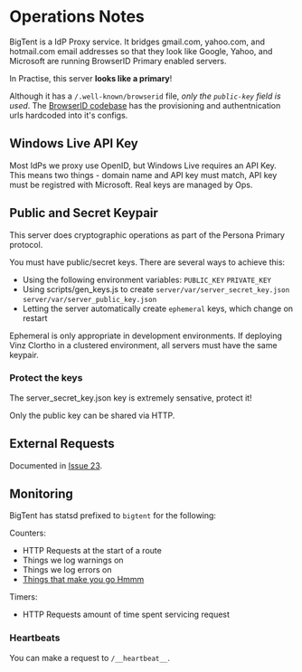 # Operations Notes #

BigTent is a IdP Proxy service. It bridges gmail.com, yahoo.com, and hotmail.com email addresses so that they look like Google, Yahoo, and Microsoft are running BrowserID Primary enabled servers.

In Practise, this server **looks like a primary**!

Although it has a ``/.well-known/browserid`` file, _only the ``public-key`` field is used_. The [BrowserID codebase](https://github.com/mozilla/browserid) has the provisioning and authentnication urls hardcoded into it's configs.

## Windows Live API Key
Most IdPs we proxy use OpenID, but Windows Live requires an API Key. This means two things - domain name and API key must match, API key must be registred with Microsoft. Real keys are managed by Ops.

## Public and Secret Keypair
This server does cryptographic operations as part of the Persona Primary protocol.

You must have public/secret keys. There are several ways to achieve this:
* Using the following environment variables: ``PUBLIC_KEY`` ``PRIVATE_KEY``
* Using scripts/gen_keys.js to create ``server/var/server_secret_key.json``  ``server/var/server_public_key.json``
* Letting the server automatically create ``ephemeral`` keys, which change on restart

Ephemeral is only appropriate in development environments. If deploying Vinz Clortho in a clustered environment, all
servers must have the same keypair.

### Protect the keys
The server_secret_key.json key is extremely sensative, protect it!

Only the public key can be shared via HTTP.

## External Requests
Documented in [Issue 23](https://github.com/mozilla/browserid-bigtent/issues/23).

## Monitoring
BigTent has statsd prefixed to ``bigtent`` for the following:

Counters:
* HTTP Requests at the start of a route
* Things we log warnings on
* Things we log errors on
* [Things that make you go Hmmm](http://en.wikipedia.org/wiki/Things_That_Make_You_Go_Hmmm...)

Timers:
* HTTP Requests amount of time spent servicing request

### Heartbeats

You can make a request to ``/__heartbeat__``.
